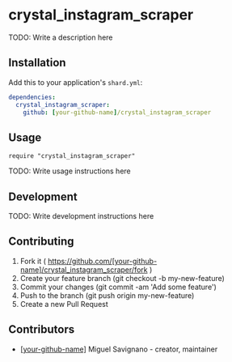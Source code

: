 # crystal_instagram_scraper

TODO: Write a description here

## Installation

Add this to your application's `shard.yml`:

```yaml
dependencies:
  crystal_instagram_scraper:
    github: [your-github-name]/crystal_instagram_scraper
```

## Usage

```crystal
require "crystal_instagram_scraper"
```

TODO: Write usage instructions here

## Development

TODO: Write development instructions here

## Contributing

1. Fork it ( https://github.com/[your-github-name]/crystal_instagram_scraper/fork )
2. Create your feature branch (git checkout -b my-new-feature)
3. Commit your changes (git commit -am 'Add some feature')
4. Push to the branch (git push origin my-new-feature)
5. Create a new Pull Request

## Contributors

- [[your-github-name]](https://github.com/[your-github-name]) Miguel Savignano - creator, maintainer

